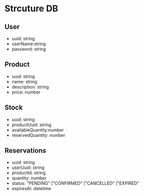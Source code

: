 # Strcuture DB

## User

- uuid: string
- userName:string
- password: string

## Product

- uuid: string
- name: string
- description: string
- price: number

## Stock

- uuid: string
- productUuid: string
- availableQuantity:number
- reservedQuantity: number

## Reservations

- uuid: string
- userUuid: string
- productId: string
- quantity: number
- status: "PENDING" |"CONFIRMED" |"CANCELLED" |"EXPIRED"
- expiresAt: datetime

